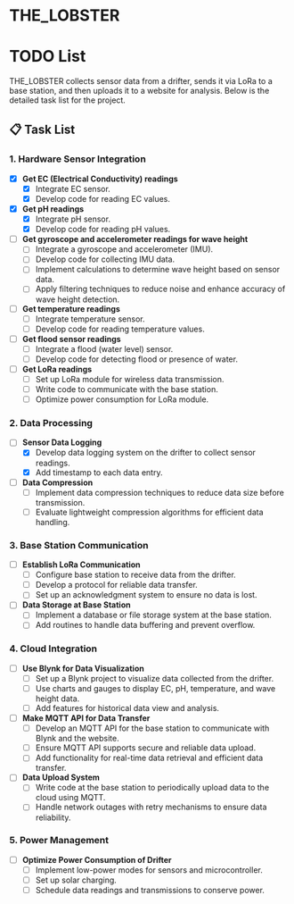 # THE_LOBSTER
# TODO List

THE_LOBSTER collects sensor data from a drifter, sends it via LoRa to a base station, and then uploads it to a website for analysis. Below is the detailed task list for the project.

## 📋 Task List

### 1. Hardware Sensor Integration
- [x] **Get EC (Electrical Conductivity) readings**  
  - [x] Integrate EC sensor.
  - [x] Develop code for reading EC values.

- [x] **Get pH readings**  
  - [x] Integrate pH sensor.
  - [x] Develop code for reading pH values.

- [ ] **Get gyroscope and accelerometer readings for wave height**  
  - [ ] Integrate a gyroscope and accelerometer (IMU).
  - [ ] Develop code for collecting IMU data.
  - [ ] Implement calculations to determine wave height based on sensor data.
  - [ ] Apply filtering techniques to reduce noise and enhance accuracy of wave height detection.

- [ ] **Get temperature readings**  
  - [ ] Integrate temperature sensor.
  - [ ] Develop code for reading temperature values.

- [ ] **Get flood sensor readings**  
  - [ ] Integrate a flood (water level) sensor.
  - [ ] Develop code for detecting flood or presence of water.

- [ ] **Get LoRa readings**  
  - [ ] Set up LoRa module for wireless data transmission.
  - [ ] Write code to communicate with the base station.
  - [ ] Optimize power consumption for LoRa module.

### 2. Data Processing
- [ ] **Sensor Data Logging**  
  - [x] Develop data logging system on the drifter to collect sensor readings.
  - [x] Add timestamp to each data entry.

- [ ] **Data Compression**  
  - [ ] Implement data compression techniques to reduce data size before transmission.
  - [ ] Evaluate lightweight compression algorithms for efficient data handling.

### 3. Base Station Communication
- [ ] **Establish LoRa Communication**  
  - [ ] Configure base station to receive data from the drifter.
  - [ ] Develop a protocol for reliable data transfer.
  - [ ] Set up an acknowledgment system to ensure no data is lost. 

- [ ] **Data Storage at Base Station**  
  - [ ] Implement a database or file storage system at the base station.
  - [ ] Add routines to handle data buffering and prevent overflow.

### 4. Cloud Integration
- [ ] **Use Blynk for Data Visualization**  
  - [ ] Set up a Blynk project to visualize data collected from the drifter.
  - [ ] Use charts and gauges to display EC, pH, temperature, and wave height data.
  - [ ] Add features for historical data view and analysis.

- [ ] **Make MQTT API for Data Transfer**  
  - [ ] Develop an MQTT API for the base station to communicate with Blynk and the website.
  - [ ] Ensure MQTT API supports secure and reliable data upload.
  - [ ] Add functionality for real-time data retrieval and efficient data transfer.

- [ ] **Data Upload System**  
  - [ ] Write code at the base station to periodically upload data to the cloud using MQTT.
  - [ ] Handle network outages with retry mechanisms to ensure data reliability.

### 5. Power Management
- [ ] **Optimize Power Consumption of Drifter**  
  - [ ] Implement low-power modes for sensors and microcontroller.
  - [ ] Set up solar charging.
  - [ ] Schedule data readings and transmissions to conserve power.
